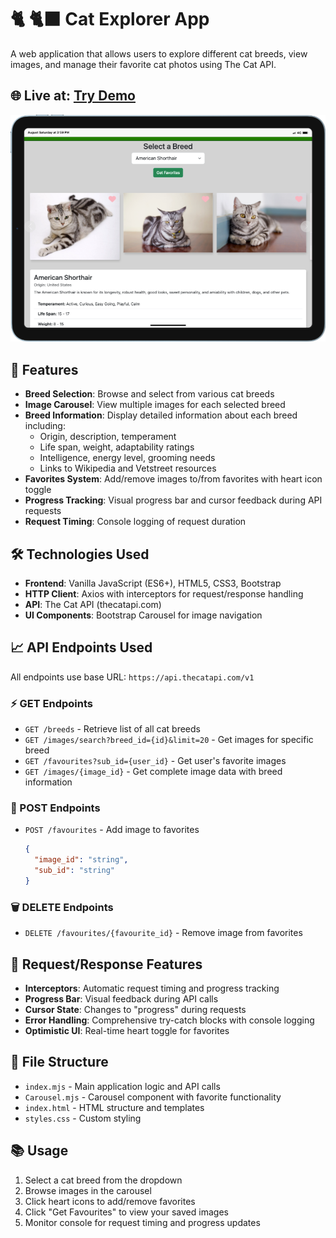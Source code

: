 # 🐈 🐈‍⬛ Cat Explorer App

A web application that allows users to explore different cat breeds, view images, and manage their favorite cat photos using The Cat API.

## 🌐 Live at: <a href="#" title="Try Demo" target="_blank">Try Demo</a>

[![Try Demo](./images/cat-explorer.png)](target-url)

## 🚀 Features

- **Breed Selection**: Browse and select from various cat breeds
- **Image Carousel**: View multiple images for each selected breed
- **Breed Information**: Display detailed information about each breed including:
  - Origin, description, temperament
  - Life span, weight, adaptability ratings
  - Intelligence, energy level, grooming needs
  - Links to Wikipedia and Vetstreet resources
- **Favorites System**: Add/remove images to/from favorites with heart icon toggle
- **Progress Tracking**: Visual progress bar and cursor feedback during API requests
- **Request Timing**: Console logging of request duration

## 🛠️ Technologies Used

- **Frontend**: Vanilla JavaScript (ES6+), HTML5, CSS3, Bootstrap
- **HTTP Client**: Axios with interceptors for request/response handling
- **API**: The Cat API (thecatapi.com)
- **UI Components**: Bootstrap Carousel for image navigation

## 📈 API Endpoints Used

All endpoints use base URL: `https://api.thecatapi.com/v1`

### ⚡️ GET Endpoints

- `GET /breeds` - Retrieve list of all cat breeds
- `GET /images/search?breed_id={id}&limit=20` - Get images for specific breed
- `GET /favourites?sub_id={user_id}` - Get user's favorite images
- `GET /images/{image_id}` - Get complete image data with breed information

### 🔨 POST Endpoints

- `POST /favourites` - Add image to favorites
  ```json
  {
    "image_id": "string",
    "sub_id": "string"
  }
  ```

### 🗑️ DELETE Endpoints

- `DELETE /favourites/{favourite_id}` - Remove image from favorites

## 🔗 Request/Response Features

- **Interceptors**: Automatic request timing and progress tracking
- **Progress Bar**: Visual feedback during API calls
- **Cursor State**: Changes to "progress" during requests
- **Error Handling**: Comprehensive try-catch blocks with console logging
- **Optimistic UI**: Real-time heart toggle for favorites

## 📂 File Structure

- `index.mjs` - Main application logic and API calls
- `Carousel.mjs` - Carousel component with favorite functionality
- `index.html` - HTML structure and templates
- `styles.css` - Custom styling

## 📚 Usage

1. Select a cat breed from the dropdown
2. Browse images in the carousel
3. Click heart icons to add/remove favorites
4. Click "Get Favourites" to view your saved images
5. Monitor console for request timing and progress updates
